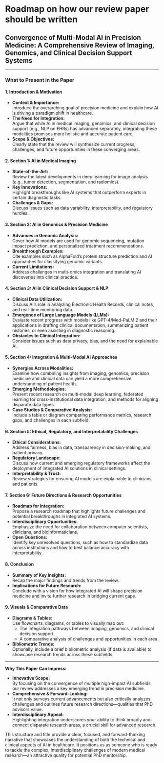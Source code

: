 # Roadmap on how our review paper should be written

## **Convergence of Multi-Modal AI in Precision Medicine: A Comprehensive Review of Imaging, Genomics, and Clinical Decision Support Systems**

---

### What to Present in the Paper

#### 1. **Introduction & Motivation**
- **Context & Importance:**  
  Introduce the overarching goal of precision medicine and explain how AI is driving a paradigm shift in healthcare.  
- **The Need for Integration:**  
  Argue that while AI in medical imaging, genomics, and clinical decision support (e.g., NLP on EHRs) has advanced separately, integrating these modalities promises more holistic and accurate patient care.
- **Scope & Objectives:**  
  Clearly state that the review will synthesize current progress, challenges, and future opportunities in these converging areas.

#### 2. **Section 1: AI in Medical Imaging**
- **State-of-the-Art:**  
  Review the latest developments in deep learning for image analysis (e.g., tumor detection, segmentation, and radiomics).
- **Key Innovations:**  
  Highlight breakthroughs like AI systems that outperform experts in certain diagnostic tasks.
- **Challenges & Gaps:**  
  Discuss issues such as data variability, interpretability, and regulatory hurdles.

#### 3. **Section 2: AI in Genomics & Precision Medicine**
- **Advances in Genomic Analysis:**  
  Cover how AI models are used for genomic sequencing, mutation impact prediction, and personalized treatment recommendations.
- **Breakthrough Examples:**  
  Cite examples such as AlphaFold’s protein structure prediction and AI approaches for classifying genomic variants.
- **Current Limitations:**  
  Address challenges in multi-omics integration and translating AI discoveries into clinical practice.

#### 4. **Section 3: AI in Clinical Decision Support & NLP**
- **Clinical Data Utilization:**  
  Discuss AI’s role in analyzing Electronic Health Records, clinical notes, and real-time monitoring data.
- **Emergence of Large Language Models (LLMs):**  
  Evaluate recent progress with models like GPT-4/Med-PaLM 2 and their applications in drafting clinical documentation, summarizing patient histories, or even assisting in diagnostic reasoning.
- **Obstacles to Clinical Integration:**  
  Consider issues such as data privacy, bias, and the need for explainable AI.

#### 5. **Section 4: Integration & Multi-Modal AI Approaches**
- **Synergies Across Modalities:**  
  Examine how combining insights from imaging, genomics, precision medicine and clinical data can yield a more comprehensive understanding of patient health.
- **Emerging Methodologies:**  
  Present recent research on multi-modal deep learning, federated learning for cross-institutional data integration, and methods for aligning disparate data types.
- **Case Studies & Comparative Analysis:**  
  Include a table or diagram comparing performance metrics, research gaps, and challenges in each subfield.

#### 6. **Section 5: Ethical, Regulatory, and Interpretability Challenges**
- **Ethical Considerations:**  
  Address fairness, bias in data, transparency in decision-making, and patient privacy.
- **Regulatory Landscape:**  
  Discuss how current and emerging regulatory frameworks affect the deployment of integrated AI solutions in clinical settings.
- **Interpretability & Trust:**  
  Review strategies for ensuring AI models are explainable to clinicians and patients.

#### 7. **Section 6: Future Directions & Research Opportunities**
- **Roadmap for Integration:**  
  Propose a research roadmap that highlights future challenges and potential breakthroughs in integrated AI systems.
- **Interdisciplinary Opportunities:**  
  Emphasize the need for collaboration between computer scientists, clinicians, and bioinformaticians.
- **Open Questions:**  
  Identify key unresolved questions, such as how to standardize data across institutions and how to best balance accuracy with interpretability.

#### 8. **Conclusion**
- **Summary of Key Insights:**  
  Recap the major findings and trends from the review.
- **Implications for Future Research:**  
  Conclude with a vision for how integrated AI will shape precision medicine and invite further research in bridging current gaps.

#### 9. **Visuals & Comparative Data**
- **Diagrams & Tables:**  
  Use flowcharts, diagrams, or tables to visually map out:
  - The integration pathways between imaging, genomics, and clinical decision support.
  - A comparative analysis of challenges and opportunities in each area.
- **Bibliometric Trends:**  
  Optionally, include a brief bibliometric analysis (if data is available) to showcase research trends across these subfields.

---

**Why This Paper Can Impress:**

- **Innovative Scope:**  
  By focusing on the convergence of multiple high-impact AI subfields, our review addresses a key emerging trend in precision medicine.
- **Comprehensive & Forward-Looking:**  
  It not only surveys current advancements but also critically analyzes challenges and outlines future research directions—qualities that PhD advisors value.
- **Interdisciplinary Appeal:**  
  Highlighting integration underscores your ability to think broadly and connect disparate research areas, a crucial skill for advanced research.

This structure and title provide a clear, focused, and forward-thinking narrative that showcases the understanding of both the technical and clinical aspects of AI in healthcare. It positions us as someone who is ready to tackle the complex, interdisciplinary challenges of modern medical research—an attractive quality for potential PhD mentorship.
